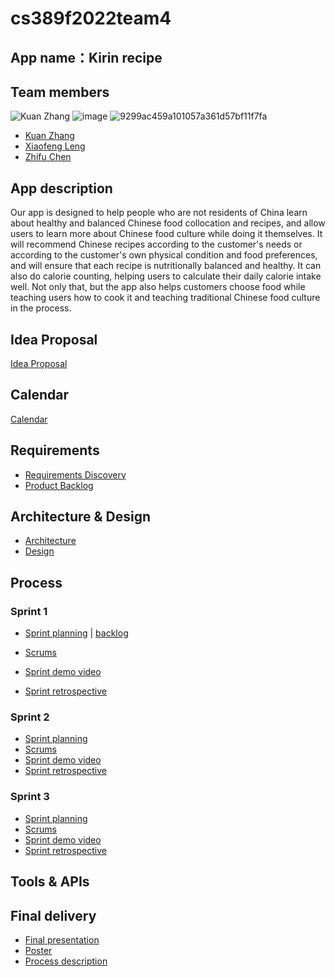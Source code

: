# cs389f2022team4

## App name：Kirin recipe

## Team members
![Kuan Zhang](https://user-images.githubusercontent.com/94885719/195205042-3e9eb553-5550-43cc-8e5f-4a54faefb3fa.jpg)
![image](https://user-images.githubusercontent.com/100736782/195180687-8ed23243-c042-4b9c-ba9d-020bcc1e8582.png)
![9299ac459a101057a361d57bf11f7fa](https://user-images.githubusercontent.com/114660329/199591477-13f2f7a6-0e7c-47ad-b862-32928a9666aa.png)





* [Kuan Zhang](https://github.com/Kuan000/CS389.git)
* [Xiaofeng Leng](https://github.com/Korate/cs389)
* [Zhifu Chen](https://github.com/zhenshimin/cs389)

## App description

Our app is designed to help people who are not residents of China learn about healthy and balanced Chinese food collocation and recipes, and allow users to learn more about Chinese food culture while doing it themselves. It will recommend Chinese recipes according to the customer's needs or according to the customer's own physical condition and food preferences, and will ensure that each recipe is nutritionally balanced and healthy. It can also do calorie counting, helping users to calculate their daily calorie intake well. Not only that, but the app also helps customers choose food while teaching users how to cook it and teaching traditional Chinese food culture in the process.

## Idea Proposal
[Idea Proposal](https://docs.google.com/document/d/1IkWU0JB1klVuU7fo23M9EtgsIRuJDHdEP6iYzqlzjbc/edit?usp=sharing)

## Calendar
[Calendar](https://calendar.google.com/calendar/u/0?cid=aXZoMmU3NjhzMjRkdGlxZWYwcXZvbzhxcjBAZ3JvdXAuY2FsZW5kYXIuZ29vZ2xlLmNvbQ)

## Requirements
* [Requirements Discovery](https://docs.google.com/document/d/1a0xJW5Y15ibNuBDwzqdSxKR3DHB33l_UWZbi5JBSdk4/edit?usp=sharing)
* [Product Backlog](https://docs.google.com/spreadsheets/d/1r_N3y7DityhT2Ytg3oCRpiWHLLiWRi9mEHZhqaDs168/edit?usp=sharing)

## Architecture & Design
* [Architecture](https://docs.google.com/document/d/1bI_Cret59Gq1e1PTV-7riynoREyMjHDJSweCOFwDdYY/edit?usp=sharing)
* [Design](https://docs.google.com/document/d/1uv2nw-ptiWbFuQIv8c_AWFjbS5la-xk-EgAsl2gYFKc/edit?usp=sharing)

## Process

### Sprint 1

* [Sprint planning](https://docs.google.com/document/d/1j60PXfHOc-9HX0uXRbLWhP56uLqWs-RR0sBn6cdY5o0/edit?usp=sharing) | [backlog](https://docs.google.com/spreadsheets/d/1r_N3y7DityhT2Ytg3oCRpiWHLLiWRi9mEHZhqaDs168/edit?usp=sharing)

* [Scrums](https://docs.google.com/document/d/14luv0PBd1fqYzhJTA4FcB4JHKarRsQOP9R12vEXI4zo/edit#heading=h.erdtl50ovr6)

* [Sprint demo video]()
* [Sprint retrospective]()

### Sprint 2

* [Sprint planning]()
* [Scrums]()
* [Sprint demo video]()
* [Sprint retrospective]()

### Sprint 3

* [Sprint planning]()
* [Scrums]()
* [Sprint demo video]()
* [Sprint retrospective]()

## Tools & APIs

## Final delivery

* [Final presentation]()
* [Poster]()
* [Process description]()


